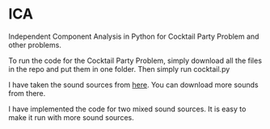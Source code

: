 # ICA
Independent Component Analysis in Python for Cocktail Party Problem and other problems.

To run the code for the Cocktail Party Problem, simply download all the files in the repo and put them in one folder. Then simply run cocktail.py

I have taken the sound sources from [here](http://research.ics.aalto.fi/ica/cocktail/cocktail_en.cgi). You can download more sounds from there. 

I have implemented the code for two mixed sound sources. It is easy to make it run with more sound sources.

